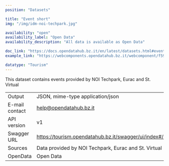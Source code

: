 ```yaml
---
position: "Datasets"

title: "Event short"
img: "/img/idm-noi-techpark.jpg"

availability: "open"
availability_label: "Open Data"
availability_description: "All data is available as Open Data"

doc_link: "https://docs.opendatahub.bz.it/en/latest/datasets.html#eventshort-dataset"
example_link: "https://webcomponents.opendatahub.bz.it/webcomponent/f594de36-0136-4c27-a0e6-570fa7014129"

datatype: "Tourism"
---
```


This dataset contains events provided by NOI Techpark, Eurac and St. Virtual

|                |                                                                |
| :------------- | -------------------------------------------------------------- |
| Output         | JSON, mime-type application/json                               |
| E-mail contact | help@opendatahub.bz.it                                         |
| API version    | v1                                                             |
| Swagger URL    | https://tourism.opendatahub.bz.it/swagger/ui/index#/EventShort |
| Sources        | Data provided by NOI Techpark, Eurac and St. Virtual           |
| OpenData       | Open Data                                                      |
